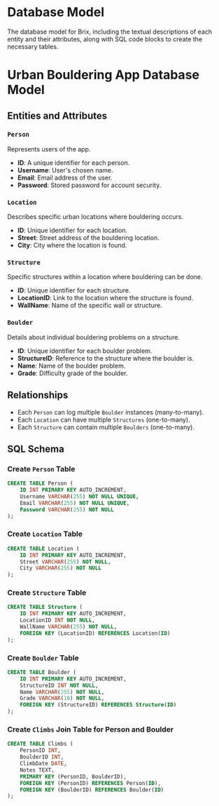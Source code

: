 # Database Model
The database model for Brix, including the textual descriptions of each entity and their attributes, along with SQL code blocks to create the necessary tables.

# Urban Bouldering App Database Model

## Entities and Attributes

### `Person`
Represents users of the app.
- **ID**: A unique identifier for each person.
- **Username**: User's chosen name.
- **Email**: Email address of the user.
- **Password**: Stored password for account security.

### `Location`
Describes specific urban locations where bouldering occurs.
- **ID**: Unique identifier for each location.
- **Street**: Street address of the bouldering location.
- **City**: City where the location is found.

### `Structure`
Specific structures within a location where bouldering can be done.
- **ID**: Unique identifier for each structure.
- **LocationID**: Link to the location where the structure is found.
- **WallName**: Name of the specific wall or structure.

### `Boulder`
Details about individual bouldering problems on a structure.
- **ID**: Unique identifier for each boulder problem.
- **StructureID**: Reference to the structure where the boulder is.
- **Name**: Name of the boulder problem.
- **Grade**: Difficulty grade of the boulder.

## Relationships
- Each `Person` can log multiple `Boulder` instances (many-to-many).
- Each `Location` can have multiple `Structures` (one-to-many).
- Each `Structure` can contain multiple `Boulders` (one-to-many).

## SQL Schema

### Create `Person` Table
```sql
CREATE TABLE Person (
    ID INT PRIMARY KEY AUTO_INCREMENT,
    Username VARCHAR(255) NOT NULL UNIQUE,
    Email VARCHAR(255) NOT NULL UNIQUE,
    Password VARCHAR(255) NOT NULL
);
```

### Create `Location` Table
```sql
CREATE TABLE Location (
    ID INT PRIMARY KEY AUTO_INCREMENT,
    Street VARCHAR(255) NOT NULL,
    City VARCHAR(255) NOT NULL
);
```

### Create `Structure` Table
```sql
CREATE TABLE Structure (
    ID INT PRIMARY KEY AUTO_INCREMENT,
    LocationID INT NOT NULL,
    WallName VARCHAR(255) NOT NULL,
    FOREIGN KEY (LocationID) REFERENCES Location(ID)
);
```

### Create `Boulder` Table
```sql
CREATE TABLE Boulder (
    ID INT PRIMARY KEY AUTO_INCREMENT,
    StructureID INT NOT NULL,
    Name VARCHAR(255) NOT NULL,
    Grade VARCHAR(10) NOT NULL,
    FOREIGN KEY (StructureID) REFERENCES Structure(ID)
);
```

### Create `Climbs` Join Table for Person and Boulder
```sql
CREATE TABLE Climbs (
    PersonID INT,
    BoulderID INT,
    ClimbDate DATE,
    Notes TEXT,
    PRIMARY KEY (PersonID, BoulderID),
    FOREIGN KEY (PersonID) REFERENCES Person(ID),
    FOREIGN KEY (BoulderID) REFERENCES Boulder(ID)
);
```
